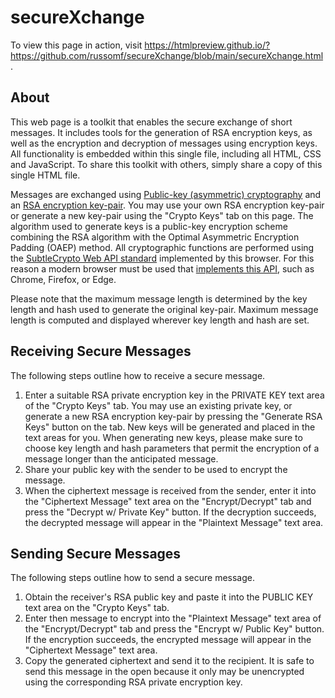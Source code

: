 # secureXchange

To view this page in action, visit https://htmlpreview.github.io/?https://github.com/russomf/secureXchange/blob/main/secureXchange.html .

## About

This web page is a toolkit that enables the secure exchange of short messages. It includes tools for the generation of RSA encryption keys, as well as the encryption and decryption of messages using encryption keys. All functionality is embedded within this single file, including all HTML, CSS and JavaScript. To share this toolkit with others, simply share a copy of this single HTML file.

Messages are exchanged using 
[Public-key (asymmetric) cryptography](https://en.wikipedia.org/wiki/Public-key_cryptography)
and an 
[RSA encryption key-pair](https://en.wikipedia.org/wiki/RSA_(cryptosystem)). 
You may use your own RSA encryption key-pair or generate a new key-pair using the "Crypto Keys" tab on this page. The algorithm used to generate keys is a public-key encryption scheme combining the RSA algorithm with the Optimal Asymmetric Encryption Padding (OAEP) method. All cryptographic functions are performed using the 
[SubtleCrypto Web API standard](https://developer.mozilla.org/en-US/docs/Web/API/SubtleCrypto)
implemented by this browser. For this reason a modern browser must be used that 
[implements this API](https://caniuse.com/?search=SubtleCrypto), such as Chrome, Firefox, or Edge.

Please note that the maximum message length is determined by the key length and hash used to generate the original key-pair. Maximum message length is computed and displayed wherever key length and hash are set.

## Receiving Secure Messages

The following steps outline how to receive a secure message.

1. Enter a suitable RSA private encryption key in the PRIVATE KEY text area of the "Crypto Keys" tab. You may use an existing private key, or generate a new RSA encryption key-pair by pressing the "Generate RSA Keys" button on the tab. New keys will be generated and placed in the text areas for you. When generating new keys, please make sure to choose key length and hash parameters that permit the encryption of a message longer than the anticipated message.
2. Share your public key with the sender to be used to encrypt the message.
3. When the ciphertext message is received from the sender, enter it into the "Ciphertext Message" text area on the "Encrypt/Decrypt" tab and press the "Decrypt w/ Private Key" button. If the decryption succeeds, the decrypted message will appear in the "Plaintext Message" text area.

## Sending Secure Messages

The following steps outline how to send a secure message.

1. Obtain the receiver's RSA public key and paste it into the PUBLIC KEY text area on the "Crypto Keys" tab.
2. Enter then message to encrypt into the "Plaintext Message" text area of the "Encrypt/Decrypt" tab and press the "Encrypt w/ Public Key" button. If the encryption succeeds, the encrypted message will appear in the "Ciphertext Message" text area.
3. Copy the generated ciphertext and send it to the recipient. It is safe to send this message in the open because it only may be unencrypted using the corresponding RSA private encryption key.
